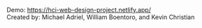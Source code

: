 Demo: https://hci-web-design-project.netlify.app/<br>
Created by: Michael Adriel, William Boentoro, and Kevin Christian

